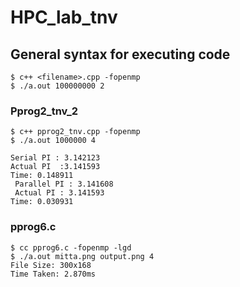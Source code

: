 # HPC_lab_tnv



## General syntax for executing code
```
$ c++ <filename>.cpp -fopenmp
$ ./a.out 100000000 2
```


### Pprog2_tnv_2

```
$ c++ pprog2_tnv.cpp -fopenmp
$ ./a.out 1000000 4
```

```
Serial PI : 3.142123 
Actual PI  :3.141593 
Time: 0.148911 
 Parallel PI : 3.141608 
 Actual PI : 3.141593 
Time: 0.030931 
```


### pprog6.c

```
$ cc pprog6.c -fopenmp -lgd
$ ./a.out mitta.png output.png 4
File Size: 300x168
Time Taken: 2.870ms

```


